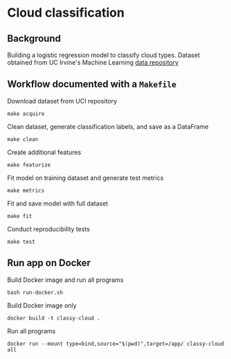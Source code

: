 # Cloud classification

## Background
Building a logistic regression model to classify cloud types.
Dataset obtained from UC Irvine's Machine Learning [data repository](https://archive.ics.uci.edu/ml/datasets.php)

## Workflow documented with a `Makefile`

Download dataset from UCI repository
```
make acquire
```
Clean dataset, generate classification labels, and save as a DataFrame
```
make clean
```
Create additional features
```
make featurize
```
Fit model on training dataset and generate test metrics
```
make metrics
```
Fit and save model with full dataset
```
make fit
```
Conduct reproducibility tests
```
make test
```
## Run app on Docker

Build Docker image and run all programs
```
bash run-docker.sh
```

Build Docker image only
```
docker build -t classy-cloud .
```
Run all programs
```
docker run --mount type=bind,source="$(pwd)",target=/app/ classy-cloud all
```
